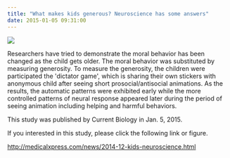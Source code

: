 ```yaml
---
title: "What makes kids generous? Neuroscience has some answers"
date: 2015-01-05 09:31:00
---
```


![](https://scx1.b-cdn.net/csz/news/800a/2014/12-neuroscienti.jpg#75)

Researchers have tried to demonstrate the moral behavior has been changed as the child gets older. The moral behavior was substituted by measuring generosity. To measure the generosity, the children were participated the 'dictator game', which is sharing their own stickers with anonymous child after seeing short prosocial/antisocial animations. As the results, the automatic patterns were exhibited early while the more controlled patterns of neural response appeared later during the period of seeing animation including helping and harmful behaviors.

This study was published by Current Biology in Jan. 5, 2015.

If you interested in this study, please click the following link or figure.

<http://medicalxpress.com/news/2014-12-kids-neuroscience.html>

